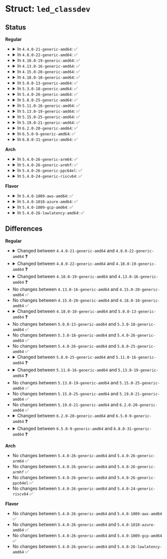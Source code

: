 # Struct: <code>led_classdev</code>

## Status
<b>Regular</b>
<ul>
<li>
<details>
<summary>In <code>4.4.0-21-generic-amd64</code>: ✅</summary>

```c
struct led_classdev {
    const char * name;
    enum led_brightness brightness;
    enum led_brightness max_brightness;
    int flags;
    void (*)(struct led_classdev *, enum led_brightness) brightness_set;
    int (*)(struct led_classdev *, enum led_brightness) brightness_set_sync;
    enum led_brightness (*)(struct led_classdev *) brightness_get;
    int (*)(struct led_classdev *, long unsigned int *, long unsigned int *) blink_set;
    struct device * dev;
    const struct attribute_group * * groups;
    struct list_head node;
    const char * default_trigger;
    long unsigned int blink_delay_on;
    long unsigned int blink_delay_off;
    struct timer_list blink_timer;
    int blink_brightness;
    void (*)(struct led_classdev *) flash_resume;
    struct work_struct set_brightness_work;
    int delayed_set_value;
    struct rw_semaphore trigger_lock;
    struct led_trigger * trigger;
    struct list_head trig_list;
    void * trigger_data;
    bool activated;
    struct mutex led_access;
}
```
</details>
</li>
<li>
<details>
<summary>In <code>4.8.0-22-generic-amd64</code>: ✅</summary>

```c
struct led_classdev {
    const char * name;
    enum led_brightness brightness;
    enum led_brightness max_brightness;
    int flags;
    void (*)(struct led_classdev *, enum led_brightness) brightness_set;
    int (*)(struct led_classdev *, enum led_brightness) brightness_set_blocking;
    enum led_brightness (*)(struct led_classdev *) brightness_get;
    int (*)(struct led_classdev *, long unsigned int *, long unsigned int *) blink_set;
    struct device * dev;
    const struct attribute_group * * groups;
    struct list_head node;
    const char * default_trigger;
    long unsigned int blink_delay_on;
    long unsigned int blink_delay_off;
    struct timer_list blink_timer;
    int blink_brightness;
    void (*)(struct led_classdev *) flash_resume;
    struct work_struct set_brightness_work;
    int delayed_set_value;
    struct rw_semaphore trigger_lock;
    struct led_trigger * trigger;
    struct list_head trig_list;
    void * trigger_data;
    bool activated;
    struct mutex led_access;
}
```
</details>
</li>
<li>
<details>
<summary>In <code>4.10.0-19-generic-amd64</code>: ✅</summary>

```c
struct led_classdev {
    const char * name;
    enum led_brightness brightness;
    enum led_brightness max_brightness;
    int flags;
    long unsigned int work_flags;
    void (*)(struct led_classdev *, enum led_brightness) brightness_set;
    int (*)(struct led_classdev *, enum led_brightness) brightness_set_blocking;
    enum led_brightness (*)(struct led_classdev *) brightness_get;
    int (*)(struct led_classdev *, long unsigned int *, long unsigned int *) blink_set;
    struct device * dev;
    const struct attribute_group * * groups;
    struct list_head node;
    const char * default_trigger;
    long unsigned int blink_delay_on;
    long unsigned int blink_delay_off;
    struct timer_list blink_timer;
    int blink_brightness;
    int new_blink_brightness;
    void (*)(struct led_classdev *) flash_resume;
    struct work_struct set_brightness_work;
    int delayed_set_value;
    struct rw_semaphore trigger_lock;
    struct led_trigger * trigger;
    struct list_head trig_list;
    void * trigger_data;
    bool activated;
    struct mutex led_access;
}
```
</details>
</li>
<li>
<details>
<summary>In <code>4.13.0-16-generic-amd64</code>: ✅</summary>

```c
struct led_classdev {
    const char * name;
    enum led_brightness brightness;
    enum led_brightness max_brightness;
    int flags;
    long unsigned int work_flags;
    void (*)(struct led_classdev *, enum led_brightness) brightness_set;
    int (*)(struct led_classdev *, enum led_brightness) brightness_set_blocking;
    enum led_brightness (*)(struct led_classdev *) brightness_get;
    int (*)(struct led_classdev *, long unsigned int *, long unsigned int *) blink_set;
    struct device * dev;
    const struct attribute_group * * groups;
    struct list_head node;
    const char * default_trigger;
    long unsigned int blink_delay_on;
    long unsigned int blink_delay_off;
    struct timer_list blink_timer;
    int blink_brightness;
    int new_blink_brightness;
    void (*)(struct led_classdev *) flash_resume;
    struct work_struct set_brightness_work;
    int delayed_set_value;
    struct rw_semaphore trigger_lock;
    struct led_trigger * trigger;
    struct list_head trig_list;
    void * trigger_data;
    bool activated;
    int brightness_hw_changed;
    struct kernfs_node * brightness_hw_changed_kn;
    struct mutex led_access;
}
```
</details>
</li>
<li>
<details>
<summary>In <code>4.15.0-20-generic-amd64</code>: ✅</summary>

```c
struct led_classdev {
    const char * name;
    enum led_brightness brightness;
    enum led_brightness max_brightness;
    int flags;
    long unsigned int work_flags;
    void (*)(struct led_classdev *, enum led_brightness) brightness_set;
    int (*)(struct led_classdev *, enum led_brightness) brightness_set_blocking;
    enum led_brightness (*)(struct led_classdev *) brightness_get;
    int (*)(struct led_classdev *, long unsigned int *, long unsigned int *) blink_set;
    struct device * dev;
    const struct attribute_group * * groups;
    struct list_head node;
    const char * default_trigger;
    long unsigned int blink_delay_on;
    long unsigned int blink_delay_off;
    struct timer_list blink_timer;
    int blink_brightness;
    int new_blink_brightness;
    void (*)(struct led_classdev *) flash_resume;
    struct work_struct set_brightness_work;
    int delayed_set_value;
    struct rw_semaphore trigger_lock;
    struct led_trigger * trigger;
    struct list_head trig_list;
    void * trigger_data;
    bool activated;
    int brightness_hw_changed;
    struct kernfs_node * brightness_hw_changed_kn;
    struct mutex led_access;
}
```
</details>
</li>
<li>
<details>
<summary>In <code>4.18.0-10-generic-amd64</code>: ✅</summary>

```c
struct led_classdev {
    const char * name;
    enum led_brightness brightness;
    enum led_brightness max_brightness;
    int flags;
    long unsigned int work_flags;
    void (*)(struct led_classdev *, enum led_brightness) brightness_set;
    int (*)(struct led_classdev *, enum led_brightness) brightness_set_blocking;
    enum led_brightness (*)(struct led_classdev *) brightness_get;
    int (*)(struct led_classdev *, long unsigned int *, long unsigned int *) blink_set;
    struct device * dev;
    const struct attribute_group * * groups;
    struct list_head node;
    const char * default_trigger;
    long unsigned int blink_delay_on;
    long unsigned int blink_delay_off;
    struct timer_list blink_timer;
    int blink_brightness;
    int new_blink_brightness;
    void (*)(struct led_classdev *) flash_resume;
    struct work_struct set_brightness_work;
    int delayed_set_value;
    struct rw_semaphore trigger_lock;
    struct led_trigger * trigger;
    struct list_head trig_list;
    void * trigger_data;
    bool activated;
    int brightness_hw_changed;
    struct kernfs_node * brightness_hw_changed_kn;
    struct mutex led_access;
}
```
</details>
</li>
<li>
<details>
<summary>In <code>5.0.0-13-generic-amd64</code>: ✅</summary>

```c
struct led_classdev {
    const char * name;
    enum led_brightness brightness;
    enum led_brightness max_brightness;
    int flags;
    long unsigned int work_flags;
    void (*)(struct led_classdev *, enum led_brightness) brightness_set;
    int (*)(struct led_classdev *, enum led_brightness) brightness_set_blocking;
    enum led_brightness (*)(struct led_classdev *) brightness_get;
    int (*)(struct led_classdev *, long unsigned int *, long unsigned int *) blink_set;
    int (*)(struct led_classdev *, struct led_pattern *, u32, int) pattern_set;
    int (*)(struct led_classdev *) pattern_clear;
    struct device * dev;
    const struct attribute_group * * groups;
    struct list_head node;
    const char * default_trigger;
    long unsigned int blink_delay_on;
    long unsigned int blink_delay_off;
    struct timer_list blink_timer;
    int blink_brightness;
    int new_blink_brightness;
    void (*)(struct led_classdev *) flash_resume;
    struct work_struct set_brightness_work;
    int delayed_set_value;
    struct rw_semaphore trigger_lock;
    struct led_trigger * trigger;
    struct list_head trig_list;
    void * trigger_data;
    bool activated;
    int brightness_hw_changed;
    struct kernfs_node * brightness_hw_changed_kn;
    struct mutex led_access;
}
```
</details>
</li>
<li>
<details>
<summary>In <code>5.3.0-18-generic-amd64</code>: ✅</summary>

```c
struct led_classdev {
    const char * name;
    enum led_brightness brightness;
    enum led_brightness max_brightness;
    int flags;
    long unsigned int work_flags;
    void (*)(struct led_classdev *, enum led_brightness) brightness_set;
    int (*)(struct led_classdev *, enum led_brightness) brightness_set_blocking;
    enum led_brightness (*)(struct led_classdev *) brightness_get;
    int (*)(struct led_classdev *, long unsigned int *, long unsigned int *) blink_set;
    int (*)(struct led_classdev *, struct led_pattern *, u32, int) pattern_set;
    int (*)(struct led_classdev *) pattern_clear;
    struct device * dev;
    const struct attribute_group * * groups;
    struct list_head node;
    const char * default_trigger;
    long unsigned int blink_delay_on;
    long unsigned int blink_delay_off;
    struct timer_list blink_timer;
    int blink_brightness;
    int new_blink_brightness;
    void (*)(struct led_classdev *) flash_resume;
    struct work_struct set_brightness_work;
    int delayed_set_value;
    struct rw_semaphore trigger_lock;
    struct led_trigger * trigger;
    struct list_head trig_list;
    void * trigger_data;
    bool activated;
    int brightness_hw_changed;
    struct kernfs_node * brightness_hw_changed_kn;
    struct mutex led_access;
}
```
</details>
</li>
<li>
<details>
<summary>In <code>5.4.0-26-generic-amd64</code>: ✅</summary>

```c
struct led_classdev {
    const char * name;
    enum led_brightness brightness;
    enum led_brightness max_brightness;
    int flags;
    long unsigned int work_flags;
    void (*)(struct led_classdev *, enum led_brightness) brightness_set;
    int (*)(struct led_classdev *, enum led_brightness) brightness_set_blocking;
    enum led_brightness (*)(struct led_classdev *) brightness_get;
    int (*)(struct led_classdev *, long unsigned int *, long unsigned int *) blink_set;
    int (*)(struct led_classdev *, struct led_pattern *, u32, int) pattern_set;
    int (*)(struct led_classdev *) pattern_clear;
    struct device * dev;
    const struct attribute_group * * groups;
    struct list_head node;
    const char * default_trigger;
    long unsigned int blink_delay_on;
    long unsigned int blink_delay_off;
    struct timer_list blink_timer;
    int blink_brightness;
    int new_blink_brightness;
    void (*)(struct led_classdev *) flash_resume;
    struct work_struct set_brightness_work;
    int delayed_set_value;
    struct rw_semaphore trigger_lock;
    struct led_trigger * trigger;
    struct list_head trig_list;
    void * trigger_data;
    bool activated;
    int brightness_hw_changed;
    struct kernfs_node * brightness_hw_changed_kn;
    struct mutex led_access;
}
```
</details>
</li>
<li>
<details>
<summary>In <code>5.8.0-25-generic-amd64</code>: ✅</summary>

```c
struct led_classdev {
    const char * name;
    enum led_brightness brightness;
    enum led_brightness max_brightness;
    int flags;
    long unsigned int work_flags;
    void (*)(struct led_classdev *, enum led_brightness) brightness_set;
    int (*)(struct led_classdev *, enum led_brightness) brightness_set_blocking;
    enum led_brightness (*)(struct led_classdev *) brightness_get;
    int (*)(struct led_classdev *, long unsigned int *, long unsigned int *) blink_set;
    int (*)(struct led_classdev *, struct led_pattern *, u32, int) pattern_set;
    int (*)(struct led_classdev *) pattern_clear;
    struct device * dev;
    const struct attribute_group * * groups;
    struct list_head node;
    const char * default_trigger;
    long unsigned int blink_delay_on;
    long unsigned int blink_delay_off;
    struct timer_list blink_timer;
    int blink_brightness;
    int new_blink_brightness;
    void (*)(struct led_classdev *) flash_resume;
    struct work_struct set_brightness_work;
    int delayed_set_value;
    struct rw_semaphore trigger_lock;
    struct led_trigger * trigger;
    struct list_head trig_list;
    void * trigger_data;
    bool activated;
    int brightness_hw_changed;
    struct kernfs_node * brightness_hw_changed_kn;
    struct mutex led_access;
}
```
</details>
</li>
<li>
<details>
<summary>In <code>5.11.0-16-generic-amd64</code>: ✅</summary>

```c
struct led_classdev {
    const char * name;
    enum led_brightness brightness;
    enum led_brightness max_brightness;
    int flags;
    long unsigned int work_flags;
    void (*)(struct led_classdev *, enum led_brightness) brightness_set;
    int (*)(struct led_classdev *, enum led_brightness) brightness_set_blocking;
    enum led_brightness (*)(struct led_classdev *) brightness_get;
    int (*)(struct led_classdev *, long unsigned int *, long unsigned int *) blink_set;
    int (*)(struct led_classdev *, struct led_pattern *, u32, int) pattern_set;
    int (*)(struct led_classdev *) pattern_clear;
    struct device * dev;
    const struct attribute_group * * groups;
    struct list_head node;
    const char * default_trigger;
    long unsigned int blink_delay_on;
    long unsigned int blink_delay_off;
    struct timer_list blink_timer;
    int blink_brightness;
    int new_blink_brightness;
    void (*)(struct led_classdev *) flash_resume;
    struct work_struct set_brightness_work;
    int delayed_set_value;
    struct rw_semaphore trigger_lock;
    struct led_trigger * trigger;
    struct list_head trig_list;
    void * trigger_data;
    bool activated;
    struct led_hw_trigger_type * trigger_type;
    int brightness_hw_changed;
    struct kernfs_node * brightness_hw_changed_kn;
    struct mutex led_access;
}
```
</details>
</li>
<li>
<details>
<summary>In <code>5.13.0-19-generic-amd64</code>: ✅</summary>

```c
struct led_classdev {
    const char * name;
    unsigned int brightness;
    unsigned int max_brightness;
    int flags;
    long unsigned int work_flags;
    void (*)(struct led_classdev *, enum led_brightness) brightness_set;
    int (*)(struct led_classdev *, enum led_brightness) brightness_set_blocking;
    enum led_brightness (*)(struct led_classdev *) brightness_get;
    int (*)(struct led_classdev *, long unsigned int *, long unsigned int *) blink_set;
    int (*)(struct led_classdev *, struct led_pattern *, u32, int) pattern_set;
    int (*)(struct led_classdev *) pattern_clear;
    struct device * dev;
    const struct attribute_group * * groups;
    struct list_head node;
    const char * default_trigger;
    long unsigned int blink_delay_on;
    long unsigned int blink_delay_off;
    struct timer_list blink_timer;
    int blink_brightness;
    int new_blink_brightness;
    void (*)(struct led_classdev *) flash_resume;
    struct work_struct set_brightness_work;
    int delayed_set_value;
    struct rw_semaphore trigger_lock;
    struct led_trigger * trigger;
    struct list_head trig_list;
    void * trigger_data;
    bool activated;
    struct led_hw_trigger_type * trigger_type;
    int brightness_hw_changed;
    struct kernfs_node * brightness_hw_changed_kn;
    struct mutex led_access;
}
```
</details>
</li>
<li>
<details>
<summary>In <code>5.15.0-25-generic-amd64</code>: ✅</summary>

```c
struct led_classdev {
    const char * name;
    unsigned int brightness;
    unsigned int max_brightness;
    int flags;
    long unsigned int work_flags;
    void (*)(struct led_classdev *, enum led_brightness) brightness_set;
    int (*)(struct led_classdev *, enum led_brightness) brightness_set_blocking;
    enum led_brightness (*)(struct led_classdev *) brightness_get;
    int (*)(struct led_classdev *, long unsigned int *, long unsigned int *) blink_set;
    int (*)(struct led_classdev *, struct led_pattern *, u32, int) pattern_set;
    int (*)(struct led_classdev *) pattern_clear;
    struct device * dev;
    const struct attribute_group * * groups;
    struct list_head node;
    const char * default_trigger;
    long unsigned int blink_delay_on;
    long unsigned int blink_delay_off;
    struct timer_list blink_timer;
    int blink_brightness;
    int new_blink_brightness;
    void (*)(struct led_classdev *) flash_resume;
    struct work_struct set_brightness_work;
    int delayed_set_value;
    struct rw_semaphore trigger_lock;
    struct led_trigger * trigger;
    struct list_head trig_list;
    void * trigger_data;
    bool activated;
    struct led_hw_trigger_type * trigger_type;
    int brightness_hw_changed;
    struct kernfs_node * brightness_hw_changed_kn;
    struct mutex led_access;
}
```
</details>
</li>
<li>
<details>
<summary>In <code>5.19.0-21-generic-amd64</code>: ✅</summary>

```c
struct led_classdev {
    const char * name;
    unsigned int brightness;
    unsigned int max_brightness;
    int flags;
    long unsigned int work_flags;
    void (*)(struct led_classdev *, enum led_brightness) brightness_set;
    int (*)(struct led_classdev *, enum led_brightness) brightness_set_blocking;
    enum led_brightness (*)(struct led_classdev *) brightness_get;
    int (*)(struct led_classdev *, long unsigned int *, long unsigned int *) blink_set;
    int (*)(struct led_classdev *, struct led_pattern *, u32, int) pattern_set;
    int (*)(struct led_classdev *) pattern_clear;
    struct device * dev;
    const struct attribute_group * * groups;
    struct list_head node;
    const char * default_trigger;
    long unsigned int blink_delay_on;
    long unsigned int blink_delay_off;
    struct timer_list blink_timer;
    int blink_brightness;
    int new_blink_brightness;
    void (*)(struct led_classdev *) flash_resume;
    struct work_struct set_brightness_work;
    int delayed_set_value;
    struct rw_semaphore trigger_lock;
    struct led_trigger * trigger;
    struct list_head trig_list;
    void * trigger_data;
    bool activated;
    struct led_hw_trigger_type * trigger_type;
    int brightness_hw_changed;
    struct kernfs_node * brightness_hw_changed_kn;
    struct mutex led_access;
}
```
</details>
</li>
<li>
<details>
<summary>In <code>6.2.0-20-generic-amd64</code>: ✅</summary>

```c
struct led_classdev {
    const char * name;
    unsigned int brightness;
    unsigned int max_brightness;
    int flags;
    long unsigned int work_flags;
    void (*)(struct led_classdev *, enum led_brightness) brightness_set;
    int (*)(struct led_classdev *, enum led_brightness) brightness_set_blocking;
    enum led_brightness (*)(struct led_classdev *) brightness_get;
    int (*)(struct led_classdev *, long unsigned int *, long unsigned int *) blink_set;
    int (*)(struct led_classdev *, struct led_pattern *, u32, int) pattern_set;
    int (*)(struct led_classdev *) pattern_clear;
    struct device * dev;
    const struct attribute_group * * groups;
    struct list_head node;
    const char * default_trigger;
    long unsigned int blink_delay_on;
    long unsigned int blink_delay_off;
    struct timer_list blink_timer;
    int blink_brightness;
    int new_blink_brightness;
    void (*)(struct led_classdev *) flash_resume;
    struct work_struct set_brightness_work;
    int delayed_set_value;
    struct rw_semaphore trigger_lock;
    struct led_trigger * trigger;
    struct list_head trig_list;
    void * trigger_data;
    bool activated;
    struct led_hw_trigger_type * trigger_type;
    int brightness_hw_changed;
    struct kernfs_node * brightness_hw_changed_kn;
    struct mutex led_access;
}
```
</details>
</li>
<li>
<details>
<summary>In <code>6.5.0-9-generic-amd64</code>: ✅</summary>

```c
struct led_classdev {
    const char * name;
    unsigned int brightness;
    unsigned int max_brightness;
    int flags;
    long unsigned int work_flags;
    void (*)(struct led_classdev *, enum led_brightness) brightness_set;
    int (*)(struct led_classdev *, enum led_brightness) brightness_set_blocking;
    enum led_brightness (*)(struct led_classdev *) brightness_get;
    int (*)(struct led_classdev *, long unsigned int *, long unsigned int *) blink_set;
    int (*)(struct led_classdev *, struct led_pattern *, u32, int) pattern_set;
    int (*)(struct led_classdev *) pattern_clear;
    struct device * dev;
    const struct attribute_group * * groups;
    struct list_head node;
    const char * default_trigger;
    long unsigned int blink_delay_on;
    long unsigned int blink_delay_off;
    struct timer_list blink_timer;
    int blink_brightness;
    int new_blink_brightness;
    void (*)(struct led_classdev *) flash_resume;
    struct work_struct set_brightness_work;
    int delayed_set_value;
    long unsigned int delayed_delay_on;
    long unsigned int delayed_delay_off;
    struct rw_semaphore trigger_lock;
    struct led_trigger * trigger;
    struct list_head trig_list;
    void * trigger_data;
    bool activated;
    struct led_hw_trigger_type * trigger_type;
    const char * hw_control_trigger;
    int (*)(struct led_classdev *, long unsigned int) hw_control_is_supported;
    int (*)(struct led_classdev *, long unsigned int) hw_control_set;
    int (*)(struct led_classdev *, long unsigned int *) hw_control_get;
    struct device * (*)(struct led_classdev *) hw_control_get_device;
    int brightness_hw_changed;
    struct kernfs_node * brightness_hw_changed_kn;
    struct mutex led_access;
}
```
</details>
</li>
<li>
<details>
<summary>In <code>6.8.0-31-generic-amd64</code>: ✅</summary>

```c
struct led_classdev {
    const char * name;
    unsigned int brightness;
    unsigned int max_brightness;
    unsigned int color;
    int flags;
    long unsigned int work_flags;
    void (*)(struct led_classdev *, enum led_brightness) brightness_set;
    int (*)(struct led_classdev *, enum led_brightness) brightness_set_blocking;
    enum led_brightness (*)(struct led_classdev *) brightness_get;
    int (*)(struct led_classdev *, long unsigned int *, long unsigned int *) blink_set;
    int (*)(struct led_classdev *, struct led_pattern *, u32, int) pattern_set;
    int (*)(struct led_classdev *) pattern_clear;
    struct device * dev;
    const struct attribute_group * * groups;
    struct list_head node;
    const char * default_trigger;
    long unsigned int blink_delay_on;
    long unsigned int blink_delay_off;
    struct timer_list blink_timer;
    int blink_brightness;
    int new_blink_brightness;
    void (*)(struct led_classdev *) flash_resume;
    struct work_struct set_brightness_work;
    int delayed_set_value;
    long unsigned int delayed_delay_on;
    long unsigned int delayed_delay_off;
    struct rw_semaphore trigger_lock;
    struct led_trigger * trigger;
    struct list_head trig_list;
    void * trigger_data;
    bool activated;
    struct led_hw_trigger_type * trigger_type;
    const char * hw_control_trigger;
    int (*)(struct led_classdev *, long unsigned int) hw_control_is_supported;
    int (*)(struct led_classdev *, long unsigned int) hw_control_set;
    int (*)(struct led_classdev *, long unsigned int *) hw_control_get;
    struct device * (*)(struct led_classdev *) hw_control_get_device;
    int brightness_hw_changed;
    struct kernfs_node * brightness_hw_changed_kn;
    struct mutex led_access;
}
```
</details>
</li>
</ul>
<b>Arch</b>
<ul>
<li>
<details>
<summary>In <code>5.4.0-26-generic-arm64</code>: ✅</summary>

```c
struct led_classdev {
    const char * name;
    enum led_brightness brightness;
    enum led_brightness max_brightness;
    int flags;
    long unsigned int work_flags;
    void (*)(struct led_classdev *, enum led_brightness) brightness_set;
    int (*)(struct led_classdev *, enum led_brightness) brightness_set_blocking;
    enum led_brightness (*)(struct led_classdev *) brightness_get;
    int (*)(struct led_classdev *, long unsigned int *, long unsigned int *) blink_set;
    int (*)(struct led_classdev *, struct led_pattern *, u32, int) pattern_set;
    int (*)(struct led_classdev *) pattern_clear;
    struct device * dev;
    const struct attribute_group * * groups;
    struct list_head node;
    const char * default_trigger;
    long unsigned int blink_delay_on;
    long unsigned int blink_delay_off;
    struct timer_list blink_timer;
    int blink_brightness;
    int new_blink_brightness;
    void (*)(struct led_classdev *) flash_resume;
    struct work_struct set_brightness_work;
    int delayed_set_value;
    struct rw_semaphore trigger_lock;
    struct led_trigger * trigger;
    struct list_head trig_list;
    void * trigger_data;
    bool activated;
    int brightness_hw_changed;
    struct kernfs_node * brightness_hw_changed_kn;
    struct mutex led_access;
}
```
</details>
</li>
<li>
<details>
<summary>In <code>5.4.0-26-generic-armhf</code>: ✅</summary>

```c
struct led_classdev {
    const char * name;
    enum led_brightness brightness;
    enum led_brightness max_brightness;
    int flags;
    long unsigned int work_flags;
    void (*)(struct led_classdev *, enum led_brightness) brightness_set;
    int (*)(struct led_classdev *, enum led_brightness) brightness_set_blocking;
    enum led_brightness (*)(struct led_classdev *) brightness_get;
    int (*)(struct led_classdev *, long unsigned int *, long unsigned int *) blink_set;
    int (*)(struct led_classdev *, struct led_pattern *, u32, int) pattern_set;
    int (*)(struct led_classdev *) pattern_clear;
    struct device * dev;
    const struct attribute_group * * groups;
    struct list_head node;
    const char * default_trigger;
    long unsigned int blink_delay_on;
    long unsigned int blink_delay_off;
    struct timer_list blink_timer;
    int blink_brightness;
    int new_blink_brightness;
    void (*)(struct led_classdev *) flash_resume;
    struct work_struct set_brightness_work;
    int delayed_set_value;
    struct rw_semaphore trigger_lock;
    struct led_trigger * trigger;
    struct list_head trig_list;
    void * trigger_data;
    bool activated;
    int brightness_hw_changed;
    struct kernfs_node * brightness_hw_changed_kn;
    struct mutex led_access;
}
```
</details>
</li>
<li>
<details>
<summary>In <code>5.4.0-26-generic-ppc64el</code>: ✅</summary>

```c
struct led_classdev {
    const char * name;
    enum led_brightness brightness;
    enum led_brightness max_brightness;
    int flags;
    long unsigned int work_flags;
    void (*)(struct led_classdev *, enum led_brightness) brightness_set;
    int (*)(struct led_classdev *, enum led_brightness) brightness_set_blocking;
    enum led_brightness (*)(struct led_classdev *) brightness_get;
    int (*)(struct led_classdev *, long unsigned int *, long unsigned int *) blink_set;
    int (*)(struct led_classdev *, struct led_pattern *, u32, int) pattern_set;
    int (*)(struct led_classdev *) pattern_clear;
    struct device * dev;
    const struct attribute_group * * groups;
    struct list_head node;
    const char * default_trigger;
    long unsigned int blink_delay_on;
    long unsigned int blink_delay_off;
    struct timer_list blink_timer;
    int blink_brightness;
    int new_blink_brightness;
    void (*)(struct led_classdev *) flash_resume;
    struct work_struct set_brightness_work;
    int delayed_set_value;
    struct rw_semaphore trigger_lock;
    struct led_trigger * trigger;
    struct list_head trig_list;
    void * trigger_data;
    bool activated;
    int brightness_hw_changed;
    struct kernfs_node * brightness_hw_changed_kn;
    struct mutex led_access;
}
```
</details>
</li>
<li>
<details>
<summary>In <code>5.4.0-24-generic-riscv64</code>: ✅</summary>

```c
struct led_classdev {
    const char * name;
    enum led_brightness brightness;
    enum led_brightness max_brightness;
    int flags;
    long unsigned int work_flags;
    void (*)(struct led_classdev *, enum led_brightness) brightness_set;
    int (*)(struct led_classdev *, enum led_brightness) brightness_set_blocking;
    enum led_brightness (*)(struct led_classdev *) brightness_get;
    int (*)(struct led_classdev *, long unsigned int *, long unsigned int *) blink_set;
    int (*)(struct led_classdev *, struct led_pattern *, u32, int) pattern_set;
    int (*)(struct led_classdev *) pattern_clear;
    struct device * dev;
    const struct attribute_group * * groups;
    struct list_head node;
    const char * default_trigger;
    long unsigned int blink_delay_on;
    long unsigned int blink_delay_off;
    struct timer_list blink_timer;
    int blink_brightness;
    int new_blink_brightness;
    void (*)(struct led_classdev *) flash_resume;
    struct work_struct set_brightness_work;
    int delayed_set_value;
    struct rw_semaphore trigger_lock;
    struct led_trigger * trigger;
    struct list_head trig_list;
    void * trigger_data;
    bool activated;
    int brightness_hw_changed;
    struct kernfs_node * brightness_hw_changed_kn;
    struct mutex led_access;
}
```
</details>
</li>
</ul>
<b>Flavor</b>
<ul>
<li>
<details>
<summary>In <code>5.4.0-1009-aws-amd64</code>: ✅</summary>

```c
struct led_classdev {
    const char * name;
    enum led_brightness brightness;
    enum led_brightness max_brightness;
    int flags;
    long unsigned int work_flags;
    void (*)(struct led_classdev *, enum led_brightness) brightness_set;
    int (*)(struct led_classdev *, enum led_brightness) brightness_set_blocking;
    enum led_brightness (*)(struct led_classdev *) brightness_get;
    int (*)(struct led_classdev *, long unsigned int *, long unsigned int *) blink_set;
    int (*)(struct led_classdev *, struct led_pattern *, u32, int) pattern_set;
    int (*)(struct led_classdev *) pattern_clear;
    struct device * dev;
    const struct attribute_group * * groups;
    struct list_head node;
    const char * default_trigger;
    long unsigned int blink_delay_on;
    long unsigned int blink_delay_off;
    struct timer_list blink_timer;
    int blink_brightness;
    int new_blink_brightness;
    void (*)(struct led_classdev *) flash_resume;
    struct work_struct set_brightness_work;
    int delayed_set_value;
    struct rw_semaphore trigger_lock;
    struct led_trigger * trigger;
    struct list_head trig_list;
    void * trigger_data;
    bool activated;
    int brightness_hw_changed;
    struct kernfs_node * brightness_hw_changed_kn;
    struct mutex led_access;
}
```
</details>
</li>
<li>
<details>
<summary>In <code>5.4.0-1010-azure-amd64</code>: ✅</summary>

```c
struct led_classdev {
    const char * name;
    enum led_brightness brightness;
    enum led_brightness max_brightness;
    int flags;
    long unsigned int work_flags;
    void (*)(struct led_classdev *, enum led_brightness) brightness_set;
    int (*)(struct led_classdev *, enum led_brightness) brightness_set_blocking;
    enum led_brightness (*)(struct led_classdev *) brightness_get;
    int (*)(struct led_classdev *, long unsigned int *, long unsigned int *) blink_set;
    int (*)(struct led_classdev *, struct led_pattern *, u32, int) pattern_set;
    int (*)(struct led_classdev *) pattern_clear;
    struct device * dev;
    const struct attribute_group * * groups;
    struct list_head node;
    const char * default_trigger;
    long unsigned int blink_delay_on;
    long unsigned int blink_delay_off;
    struct timer_list blink_timer;
    int blink_brightness;
    int new_blink_brightness;
    void (*)(struct led_classdev *) flash_resume;
    struct work_struct set_brightness_work;
    int delayed_set_value;
    struct rw_semaphore trigger_lock;
    struct led_trigger * trigger;
    struct list_head trig_list;
    void * trigger_data;
    bool activated;
    int brightness_hw_changed;
    struct kernfs_node * brightness_hw_changed_kn;
    struct mutex led_access;
}
```
</details>
</li>
<li>
<details>
<summary>In <code>5.4.0-1009-gcp-amd64</code>: ✅</summary>

```c
struct led_classdev {
    const char * name;
    enum led_brightness brightness;
    enum led_brightness max_brightness;
    int flags;
    long unsigned int work_flags;
    void (*)(struct led_classdev *, enum led_brightness) brightness_set;
    int (*)(struct led_classdev *, enum led_brightness) brightness_set_blocking;
    enum led_brightness (*)(struct led_classdev *) brightness_get;
    int (*)(struct led_classdev *, long unsigned int *, long unsigned int *) blink_set;
    int (*)(struct led_classdev *, struct led_pattern *, u32, int) pattern_set;
    int (*)(struct led_classdev *) pattern_clear;
    struct device * dev;
    const struct attribute_group * * groups;
    struct list_head node;
    const char * default_trigger;
    long unsigned int blink_delay_on;
    long unsigned int blink_delay_off;
    struct timer_list blink_timer;
    int blink_brightness;
    int new_blink_brightness;
    void (*)(struct led_classdev *) flash_resume;
    struct work_struct set_brightness_work;
    int delayed_set_value;
    struct rw_semaphore trigger_lock;
    struct led_trigger * trigger;
    struct list_head trig_list;
    void * trigger_data;
    bool activated;
    int brightness_hw_changed;
    struct kernfs_node * brightness_hw_changed_kn;
    struct mutex led_access;
}
```
</details>
</li>
<li>
<details>
<summary>In <code>5.4.0-26-lowlatency-amd64</code>: ✅</summary>

```c
struct led_classdev {
    const char * name;
    enum led_brightness brightness;
    enum led_brightness max_brightness;
    int flags;
    long unsigned int work_flags;
    void (*)(struct led_classdev *, enum led_brightness) brightness_set;
    int (*)(struct led_classdev *, enum led_brightness) brightness_set_blocking;
    enum led_brightness (*)(struct led_classdev *) brightness_get;
    int (*)(struct led_classdev *, long unsigned int *, long unsigned int *) blink_set;
    int (*)(struct led_classdev *, struct led_pattern *, u32, int) pattern_set;
    int (*)(struct led_classdev *) pattern_clear;
    struct device * dev;
    const struct attribute_group * * groups;
    struct list_head node;
    const char * default_trigger;
    long unsigned int blink_delay_on;
    long unsigned int blink_delay_off;
    struct timer_list blink_timer;
    int blink_brightness;
    int new_blink_brightness;
    void (*)(struct led_classdev *) flash_resume;
    struct work_struct set_brightness_work;
    int delayed_set_value;
    struct rw_semaphore trigger_lock;
    struct led_trigger * trigger;
    struct list_head trig_list;
    void * trigger_data;
    bool activated;
    int brightness_hw_changed;
    struct kernfs_node * brightness_hw_changed_kn;
    struct mutex led_access;
}
```
</details>
</li>
</ul>

## Differences
<b>Regular</b>
<ul>
<li>
<details>
<summary>Changed between <code>4.4.0-21-generic-amd64</code> and <code>4.8.0-22-generic-amd64</code> ❓</summary>
<ul>
<li>
<b>Field added. </b>
<code>int (*)(struct led_classdev *, enum led_brightness) brightness_set_blocking</code>
</li>
<li>
<b>Field removed. </b>
<code>int (*)(struct led_classdev *, enum led_brightness) brightness_set_sync</code>
</li>
</ul>
</details>
</li>
<li>
<details>
<summary>Changed between <code>4.8.0-22-generic-amd64</code> and <code>4.10.0-19-generic-amd64</code> ❓</summary>
<ul>
<li>
<b>Field added. </b>
<code>long unsigned int work_flags</code>
</li>
<li>
<b>Field added. </b>
<code>int new_blink_brightness</code>
</li>
</ul>
</details>
</li>
<li>
<details>
<summary>Changed between <code>4.10.0-19-generic-amd64</code> and <code>4.13.0-16-generic-amd64</code> ❓</summary>
<ul>
<li>
<b>Field added. </b>
<code>int brightness_hw_changed</code>
</li>
<li>
<b>Field added. </b>
<code>struct kernfs_node * brightness_hw_changed_kn</code>
</li>
</ul>
</details>
</li>
<li>
No changes between <code>4.13.0-16-generic-amd64</code> and <code>4.15.0-20-generic-amd64</code> ✅
</li>
<li>
No changes between <code>4.15.0-20-generic-amd64</code> and <code>4.18.0-10-generic-amd64</code> ✅
</li>
<li>
<details>
<summary>Changed between <code>4.18.0-10-generic-amd64</code> and <code>5.0.0-13-generic-amd64</code> ❓</summary>
<ul>
<li>
<b>Field added. </b>
<code>int (*)(struct led_classdev *, struct led_pattern *, u32, int) pattern_set</code>
</li>
<li>
<b>Field added. </b>
<code>int (*)(struct led_classdev *) pattern_clear</code>
</li>
</ul>
</details>
</li>
<li>
No changes between <code>5.0.0-13-generic-amd64</code> and <code>5.3.0-18-generic-amd64</code> ✅
</li>
<li>
No changes between <code>5.3.0-18-generic-amd64</code> and <code>5.4.0-26-generic-amd64</code> ✅
</li>
<li>
No changes between <code>5.4.0-26-generic-amd64</code> and <code>5.8.0-25-generic-amd64</code> ✅
</li>
<li>
<details>
<summary>Changed between <code>5.8.0-25-generic-amd64</code> and <code>5.11.0-16-generic-amd64</code> ❓</summary>
<ul>
<li>
<b>Field added. </b>
<code>struct led_hw_trigger_type * trigger_type</code>
</li>
</ul>
</details>
</li>
<li>
<details>
<summary>Changed between <code>5.11.0-16-generic-amd64</code> and <code>5.13.0-19-generic-amd64</code> ❓</summary>
<ul>
<li>
<b>Field type changed. </b>
<code>enum led_brightness brightness</code> ➡️ <code>unsigned int brightness</code>
</li>
<li>
<b>Field type changed. </b>
<code>enum led_brightness max_brightness</code> ➡️ <code>unsigned int max_brightness</code>
</li>
</ul>
</details>
</li>
<li>
No changes between <code>5.13.0-19-generic-amd64</code> and <code>5.15.0-25-generic-amd64</code> ✅
</li>
<li>
No changes between <code>5.15.0-25-generic-amd64</code> and <code>5.19.0-21-generic-amd64</code> ✅
</li>
<li>
No changes between <code>5.19.0-21-generic-amd64</code> and <code>6.2.0-20-generic-amd64</code> ✅
</li>
<li>
<details>
<summary>Changed between <code>6.2.0-20-generic-amd64</code> and <code>6.5.0-9-generic-amd64</code> ❓</summary>
<ul>
<li>
<b>Field added. </b>
<code>long unsigned int delayed_delay_on</code>
</li>
<li>
<b>Field added. </b>
<code>long unsigned int delayed_delay_off</code>
</li>
<li>
<b>Field added. </b>
<code>const char * hw_control_trigger</code>
</li>
<li>
<b>Field added. </b>
<code>int (*)(struct led_classdev *, long unsigned int) hw_control_is_supported</code>
</li>
<li>
<b>Field added. </b>
<code>int (*)(struct led_classdev *, long unsigned int) hw_control_set</code>
</li>
<li>
<b>Field added. </b>
<code>int (*)(struct led_classdev *, long unsigned int *) hw_control_get</code>
</li>
<li>
<b>Field added. </b>
<code>struct device * (*)(struct led_classdev *) hw_control_get_device</code>
</li>
</ul>
</details>
</li>
<li>
<details>
<summary>Changed between <code>6.5.0-9-generic-amd64</code> and <code>6.8.0-31-generic-amd64</code> ❓</summary>
<ul>
<li>
<b>Field added. </b>
<code>unsigned int color</code>
</li>
</ul>
</details>
</li>
</ul>
<b>Arch</b>
<ul>
<li>
No changes between <code>5.4.0-26-generic-amd64</code> and <code>5.4.0-26-generic-arm64</code> ✅
</li>
<li>
No changes between <code>5.4.0-26-generic-amd64</code> and <code>5.4.0-26-generic-armhf</code> ✅
</li>
<li>
No changes between <code>5.4.0-26-generic-amd64</code> and <code>5.4.0-26-generic-ppc64el</code> ✅
</li>
<li>
No changes between <code>5.4.0-26-generic-amd64</code> and <code>5.4.0-24-generic-riscv64</code> ✅
</li>
</ul>
<b>Flavor</b>
<ul>
<li>
No changes between <code>5.4.0-26-generic-amd64</code> and <code>5.4.0-1009-aws-amd64</code> ✅
</li>
<li>
No changes between <code>5.4.0-26-generic-amd64</code> and <code>5.4.0-1010-azure-amd64</code> ✅
</li>
<li>
No changes between <code>5.4.0-26-generic-amd64</code> and <code>5.4.0-1009-gcp-amd64</code> ✅
</li>
<li>
No changes between <code>5.4.0-26-generic-amd64</code> and <code>5.4.0-26-lowlatency-amd64</code> ✅
</li>
</ul>

